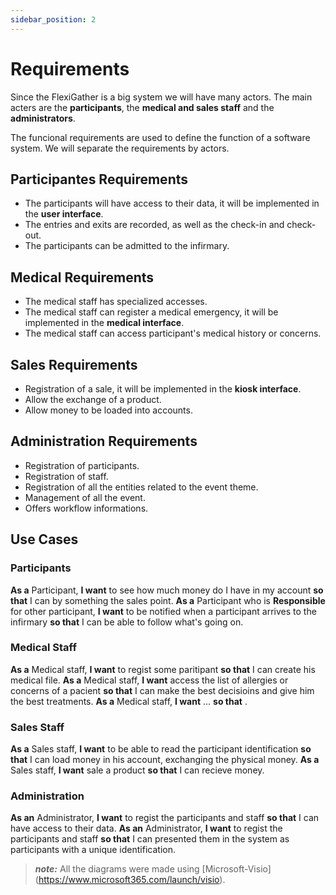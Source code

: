 ```yaml
---
sidebar_position: 2
---
```


# Requirements

Since the FlexiGather is a big system we will have many actors. The main acters are the **participants**, the **medical and sales staff** and the **administrators**.

The funcional requirements are used to define the function of a software system.
We will separate the requirements by actors.

## Participantes Requirements

- The participants will have access to their data, it will be implemented in the **user interface**.
- The entries and exits are recorded, as well as the check-in and check-out.
- The participants can be admitted to the infirmary.

## Medical Requirements

- The medical staff has specialized accesses.
- The medical staff can register a medical emergency, it will be implemented in the **medical interface**.
- The medical staff can access participant's medical history or concerns.

## Sales Requirements

- Registration of a sale, it will be implemented in the **kiosk interface**.
- Allow the exchange of a product.
- Allow money to be loaded into accounts.

## Administration Requirements

- Registration of participants.
- Registration of staff.
- Registration of all the entities related to the event theme.
- Management of all the event.
- Offers workflow informations.

## Use Cases

### Participants

**As a** Participant, **I want** to see how much money do I have in my account **so that** I can by something the sales point.
**As a** Participant who is **Responsible** for other participant, **I want** to be notified when a participant arrives to the infirmary **so that** I can be able to follow what's going on.

<!-- ![alt text](img/usecase_participants.png) -->

### Medical Staff

**As a** Medical staff, **I want** to regist some paritipant **so that** I can create his medical file.
**As a** Medical staff, **I want** access the list of allergies or concerns of a pacient **so that** I can make the best decisioins and give him the best treatments.
**As a** Medical staff, **I want** ... **so that** .

<!-- ![alt text](img/usecase_medicalstaff.png) -->

### Sales Staff

**As a** Sales staff, **I want** to be able to read the participant identification **so that** I can load money in his account, exchanging the physical money.
**As a** Sales staff, **I want** sale a product **so that** I can recieve money.

<!-- ![alt text](img/usecase_salesstaff.png) -->

### Administration

**As an** Administrator, **I want** to regist the participants and staff **so that** I can have access to their data.
**As an** Administrator, **I want** to regist the participants and staff **so that** I can presented them in the system as participants with a unique identification.

<!-- ![alt text](img/usecase_administration.png) -->

> **_note:_**  All the diagrams were made using [Microsoft-Visio] (https://www.microsoft365.com/launch/visio).